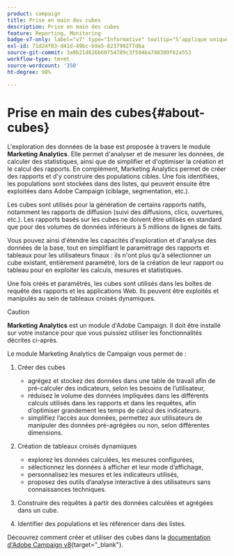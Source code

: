 ```yaml
---
product: campaign
title: Prise en main des cubes
description: Prise en main des cubes
feature: Reporting, Monitoring
badge-v7-only: label="v7" type="Informative" tooltip="S’applique uniquement à Campaign Classic v7"
exl-id: 71d24f03-d41d-49bc-b9a5-8237902f7d6a
source-git-commit: 3a9b21d626b60754789c3f594ba798309f62a553
workflow-type: tm+mt
source-wordcount: '350'
ht-degree: 98%

---
```


# Prise en main des cubes{#about-cubes}



L&#39;exploration des données de la base est proposée à travers le module **Marketing Analytics**. Elle permet d&#39;analyser et de mesurer les données, de calculer des statistiques, ainsi que de simplifier et d&#39;optimiser la création et le calcul des rapports. En complément, Marketing Analytics permet de créer des rapports et d&#39;y construire des populations cibles. Une fois identifiées, les populations sont stockées dans des listes, qui peuvent ensuite être exploitées dans Adobe Campaign (ciblage, segmentation, etc.).

Les cubes sont utilisés pour la génération de certains rapports natifs, notamment les rapports de diffusion (suivi des diffusions, clics, ouvertures, etc.). Les rapports basés sur les cubes ne doivent être utilisés en standard que pour des volumes de données inférieurs à 5 millions de lignes de faits.

Vous pouvez ainsi d&#39;étendre les capacités d&#39;exploration et d&#39;analyse des données de la base, tout en simplifiant le paramétrage des rapports et tableaux pour les utilisateurs finaux : ils n&#39;ont plus qu&#39;à sélectionner un cube existant, entièrement paramétré, lors de la création de leur rapport ou tableau pour en exploiter les calculs, mesures et statistiques.

Une fois créés et paramétrés, les cubes sont utilisés dans les boîtes de requête des rapports et les applications Web. Ils peuvent être exploités et manipulés au sein de tableaux croisés dynamiques.

>[!CAUTION]
>
>**Marketing Analytics** est un module d&#39;Adobe Campaign. Il doit être installé sur votre instance pour que vous puissiez utiliser les fonctionnalités décrites ci-après.

Le module Marketing Analytics de Campaign vous permet de :

1. Créer des cubes

   * agrégez et stockez des données dans une table de travail afin de pré-calculer des indicateurs, selon les besoins de lʼutilisateur,
   * réduisez le volume des données impliquées dans les différents calculs utilisés dans les rapports et dans les requêtes, afin dʼoptimiser grandement les temps de calcul des indicateurs.
   * simplifiez lʼaccès aux données, permettez aux utilisateurs de manipuler des données pré-agrégées ou non, selon différentes dimensions.

1. Création de tableaux croisés dynamiques

   * explorez les données calculées, les mesures configurées,
   * sélectionnez les données à afficher et leur mode dʼaffichage,
   * personnalisez les mesures et les indicateurs utilisés,
   * proposez des outils dʼanalyse interactive à des utilisateurs sans connaissances techniques.

1. Construire des requêtes à partir des données calculées et agrégées dans un cube.
1. Identifier des populations et les référencer dans des listes.

Découvrez comment créer et utiliser des cubes dans la [documentation d&#39;Adobe Campaign v8](https://experienceleague.adobe.com/docs/campaign/campaign-v8/analytics/reports/cubes/gs-cubes.html?lang=fr){target="_blank"}.
